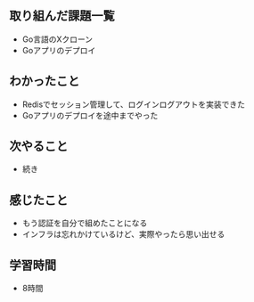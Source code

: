 ## 取り組んだ課題一覧
- Go言語のXクローン
- Goアプリのデプロイ

## わかったこと
- Redisでセッション管理して、ログインログアウトを実装できた
- Goアプリのデプロイを途中までやった    

## 次やること
- 続き

## 感じたこと
- もう認証を自分で組めたことになる
- インフラは忘れかけているけど、実際やったら思い出せる

## 学習時間
- 8時間